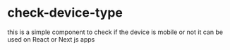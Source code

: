 # check-device-type
this is a simple component to check if the device is mobile or not it can be used on React or Next js apps
